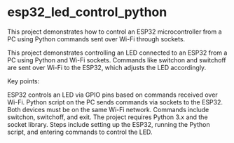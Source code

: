 # esp32_led_control_python
This project demonstrates how to control an ESP32 microcontroller from a PC using Python commands sent over Wi-Fi through sockets.

This project demonstrates controlling an LED connected to an ESP32 from a PC using Python and Wi-Fi sockets. Commands like switchon and switchoff are sent over Wi-Fi to the ESP32, which adjusts the LED accordingly.

Key points:

ESP32 controls an LED via GPIO pins based on commands received over Wi-Fi.
Python script on the PC sends commands via sockets to the ESP32.
Both devices must be on the same Wi-Fi network.
Commands include switchon, switchoff, and exit.
The project requires Python 3.x and the socket library.
Steps include setting up the ESP32, running the Python script, and entering commands to control the LED.
